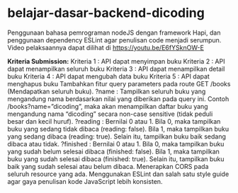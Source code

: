 # belajar-dasar-backend-dicoding
Penggunaan bahasa pemrograman nodeJS dengan framework Hapi, dan penggunaan dependency ESLint agar penulisan code menjadi serumpun.
Video pelaksaannya dapat dilihat di https://youtu.be/E6fYSknOW-E

**Kriteria Submission:**
Kriteria 1 : API dapat menyimpan buku
Kriteria 2 : API dapat menampilkan seluruh buku
Kriteria 3 : API dapat menampilkan detail buku
Kriteria 4 : API dapat mengubah data buku
Kriteria 5 : API dapat menghapus buku
Tambahkan fitur query parameters pada route GET /books (Mendapatkan seluruh buku).
?name : Tampilkan seluruh buku yang mengandung nama berdasarkan nilai yang diberikan pada query ini. Contoh /books?name=”dicoding”, maka akan menampilkan daftar buku yang mengandung nama “dicoding” secara non-case sensitive  (tidak peduli besar dan kecil huruf).
?reading : Bernilai 0 atau 1. Bila 0, maka tampilkan buku yang sedang tidak dibaca (reading: false). Bila 1, maka tampilkan buku yang sedang dibaca (reading: true). Selain itu, tampilkan buku baik sedang dibaca atau tidak.
?finished : Bernilai 0 atau 1. Bila 0, maka tampilkan buku yang sudah belum selesai dibaca (finished: false). Bila 1, maka tampilkan buku yang sudah selesai dibaca (finished: true). Selain itu, tampilkan buku baik yang sudah selesai atau belum dibaca.
Menerapkan CORS pada seluruh resource yang ada.
Menggunakan ESLint dan salah satu style guide agar gaya penulisan kode JavaScript lebih konsisten.
